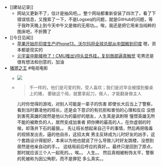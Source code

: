 - [[建站记录]]
	- 网站又更新不了，估计是抽风吧。。整个网站都重新安装了四次了，看了下错误信息，又搜索了一下，不是Logseq的问题，就是GitHub的问题，等于我昨天晚上到今天中午又是做的无用功。。唉，我还是把它用来当纯粹的图床吧，不折腾了
- [[今日见闻]]
	- [苹果开始在印度生产iPhone13，沃尔玛将全球总部从中国搬到印度](https://c.m.163.com/news/a/H624LUIB0550ORRN.html?spssid=7c2031f445a698a5d837339c4f6570a8&spsw=1&spss=other&isFromH5Share=article)
	  嗯，资本都是现实的
	- [元宇宙中能接吻了！CMU推出VR头显外挂，复刻唇部逼真触觉](http://mp.weixin.qq.com/s?__biz=MzI3MTA0MTk1MA==&mid=2652188267&idx=1&sn=b8e48204b45fd26272489816ac0254fd&chksm=f1265a9ac651d38cc97ea621d0d6c99ae5c612635e2a0765a16eed2271fb4e82156691ff3ef5&mpshare=1&scene=1&srcid=0501d6Xu35FxizMHpCM2MMpg&sharer_sharetime=1651411491695&sharer_shareid=67510814c1e435f1dbba14e6ba39b83c#rd)
	  宅男还是很有想法和创意的，加油
- [猪猡之王](https://movie.douban.com/subject/35480594/) #电视电影
	- ![](https://cdn.jsdelivr.net/gh/marco0417/repo-resources/asset/202205032210989.png)
	- > 不一样的，他们是可爱的狗，受人喜欢；我们是迟早会被摆到餐桌上的猪，
	  要破这个局，就要拿起刀，做人，才能翻身做主人
	  
	  儿时你觉得的游戏，对别人可能是一辈子的伤害
	  即使长大后当上了警察，看到当时霸凌他的班长，还是会下意识的有抗拒和害怕的心理和反应
	  没想到害死英雄的居然是他以为的最好的朋友，人生真是讽刺呀
	  憧憬英雄无所不能的被欺负的人，居然变成加害者
	  把你捧的最高的人，在你虚弱的时候，却落井下石的最狠。。
	  先让班长想起来自己干的事情，然后再把吸毒的视频发出去，逼的他自杀，这招太爽
	  男主反转成为儿时好友的凶手，这个套路设计得挺好，本来以为他也就说了什么导致儿时好友跳楼，没想到居然是他亲自动的手。。
	  这结局前后呼应的真好。。最终只是回到了原点，那时就应该三个人一起死的。。唉。。
	  人生。。
	  然后真相被粉饰太平，警察的死被称为因公殉职，而不是罪犯
	  多么真实。。